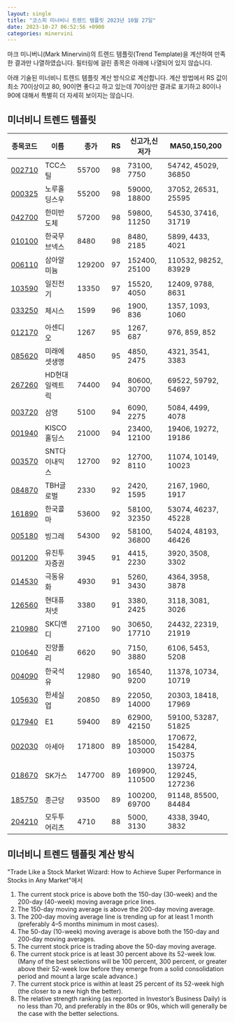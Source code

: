 ```yaml
---
layout: single
title: "코스피 미너비니 트렌드 템플릿 2023년 10월 27일"
date: 2023-10-27 06:52:56 +0900
categories: minervini
---
```

마크 미니버니(Mark Minervini)의 트렌드 템플릿(Trend Template)을 계산하여 만족한 결과만 나열하였습니다. 필터링에 걸린 종목은 아래에 나열되어 있지 않습니다.

아래 기술된 미너비니 트렌드 템플릿 계산 방식으로 계산합니다. 계산 방법에서 RS 값이 최소 70이상이고 80, 90이면 좋다고 하고 있는데 70이상만 결과로 표기하고 80이나 90에 대해서 특별히 더 자세히 보이지는 않습니다.

## 미너비니 트렌드 템플릿

|종목코드|이름|종가|RS|신고가,신저가|MA50,150,200|
|------|---|---|--|---------|------------|
|[002710](https://finance.daum.net/quotes/A002710)|TCC스틸|55700|98|73100, 7750|54742, 45029, 36850|
|[000325](https://finance.daum.net/quotes/A000325)|노루홀딩스우|55200|98|59000, 18800|37052, 26531, 25595|
|[042700](https://finance.daum.net/quotes/A042700)|한미반도체|57200|98|59800, 11250|54530, 37416, 31719|
|[010100](https://finance.daum.net/quotes/A010100)|한국무브넥스|8480|98|8480, 2185|5899, 4433, 4021|
|[006110](https://finance.daum.net/quotes/A006110)|삼아알미늄|129200|97|152400, 25100|110532, 98252, 83929|
|[103590](https://finance.daum.net/quotes/A103590)|일진전기|13350|97|15520, 4050|12409, 9788, 8631|
|[033250](https://finance.daum.net/quotes/A033250)|체시스|1599|96|1900, 836|1357, 1093, 1060|
|[012170](https://finance.daum.net/quotes/A012170)|아센디오|1267|95|1267, 687|976, 859, 852|
|[085620](https://finance.daum.net/quotes/A085620)|미래에셋생명|4850|95|4850, 2475|4321, 3541, 3383|
|[267260](https://finance.daum.net/quotes/A267260)|HD현대일렉트릭|74400|94|80600, 30700|69522, 59792, 54697|
|[003720](https://finance.daum.net/quotes/A003720)|삼영|5100|94|6090, 2275|5084, 4499, 4078|
|[001940](https://finance.daum.net/quotes/A001940)|KISCO홀딩스|21000|94|23400, 12100|19406, 19272, 19186|
|[003570](https://finance.daum.net/quotes/A003570)|SNT다이내믹스|12700|92|12700, 8110|11074, 10149, 10023|
|[084870](https://finance.daum.net/quotes/A084870)|TBH글로벌|2330|92|2420, 1595|2167, 1960, 1917|
|[161890](https://finance.daum.net/quotes/A161890)|한국콜마|53600|92|58100, 32350|53074, 46237, 45228|
|[005180](https://finance.daum.net/quotes/A005180)|빙그레|54300|92|58100, 36800|54024, 48193, 46426|
|[001200](https://finance.daum.net/quotes/A001200)|유진투자증권|3945|91|4415, 2230|3920, 3508, 3302|
|[014530](https://finance.daum.net/quotes/A014530)|극동유화|4930|91|5260, 3430|4364, 3958, 3878|
|[126560](https://finance.daum.net/quotes/A126560)|현대퓨처넷|3380|91|3380, 2425|3118, 3081, 3026|
|[210980](https://finance.daum.net/quotes/A210980)|SK디앤디|27100|90|30650, 17710|24432, 22319, 21919|
|[010640](https://finance.daum.net/quotes/A010640)|진양폴리|6620|90|7150, 3880|6106, 5453, 5208|
|[004090](https://finance.daum.net/quotes/A004090)|한국석유|12980|90|16540, 9200|11378, 10734, 10719|
|[105630](https://finance.daum.net/quotes/A105630)|한세실업|20850|89|22050, 14000|20303, 18418, 17969|
|[017940](https://finance.daum.net/quotes/A017940)|E1|59400|89|62900, 42150|59100, 53287, 51825|
|[002030](https://finance.daum.net/quotes/A002030)|아세아|171800|89|185000, 103000|170672, 154284, 150375|
|[018670](https://finance.daum.net/quotes/A018670)|SK가스|147700|89|169900, 110500|139724, 129245, 127236|
|[185750](https://finance.daum.net/quotes/A185750)|종근당|93500|89|100200, 69700|91148, 85500, 84484|
|[204210](https://finance.daum.net/quotes/A204210)|모두투어리츠|4710|88|5000, 3130|4338, 3940, 3832|

## 미너비니 트렌드 템플릿 계산 방식

"Trade Like a Stock Market Wizard: How to Achieve Super Performance in Stocks in Any Market"에서

 1. The current stock price is above both the 150-day (30-week) and the 200-day (40-week) moving average price lines.
 1. The 150-day moving average is above the 200-day moving average.
 1. The 200-day moving average line is trending up for at least 1 month (preferably 4–5 months minimum in most cases).
 1. The 50-day (10-week) moving average is above both the 150-day and 200-day moving averages.
 1. The current stock price is trading above the 50-day moving average.
 1. The current stock price is at least 30 percent above its 52-week low. (Many of the best selections will be 100 percent, 300 percent, or greater above their 52-week low before they emerge from a solid consolidation period and mount a large scale advance.)
 1. The current stock price is within at least 25 percent of its 52-week high (the closer to a new high the better).
 1. The relative strength ranking (as reported in Investor’s Business Daily) is no less than 70, and preferably in the 80s or 90s, which will generally be the case with the better selections.
